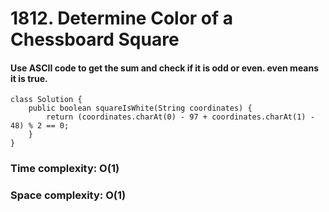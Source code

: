 # 1812. Determine Color of a Chessboard Square
#### Use ASCII code to get the sum and check if it is odd or even. even means it is true.
```
class Solution {
    public boolean squareIsWhite(String coordinates) {
        return (coordinates.charAt(0) - 97 + coordinates.charAt(1) - 48) % 2 == 0;
    }
}
```
### Time complexity: O(1)
### Space complexity: O(1)